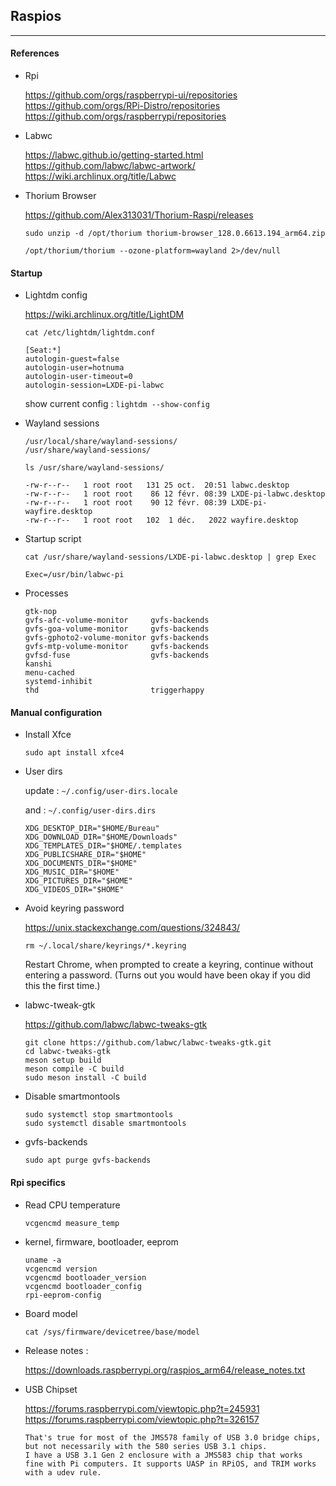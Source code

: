 <link href="style.css" rel="stylesheet"></link>

## Raspios

---

#### References

* Rpi

    https://github.com/orgs/raspberrypi-ui/repositories  
    https://github.com/orgs/RPi-Distro/repositories  
    https://github.com/orgs/raspberrypi/repositories  
    
* Labwc
    
    https://labwc.github.io/getting-started.html  
    https://github.com/labwc/labwc-artwork/  
    https://wiki.archlinux.org/title/Labwc  

* Thorium Browser

    https://github.com/Alex313031/Thorium-Raspi/releases  
    
    `sudo unzip -d /opt/thorium thorium-browser_128.0.6613.194_arm64.zip`
    
    `/opt/thorium/thorium --ozone-platform=wayland 2>/dev/null`

#### Startup

* Lightdm config

    https://wiki.archlinux.org/title/LightDM  
    
    ```
    cat /etc/lightdm/lightdm.conf
    
    [Seat:*]
    autologin-guest=false
    autologin-user=hotnuma
    autologin-user-timeout=0
    autologin-session=LXDE-pi-labwc
    ```
    
    show current config : `lightdm --show-config`

* Wayland sessions
    
    ```
    /usr/local/share/wayland-sessions/
    /usr/share/wayland-sessions/
    ```
    
    ```
    ls /usr/share/wayland-sessions/
    
    -rw-r--r--   1 root root   131 25 oct.  20:51 labwc.desktop
    -rw-r--r--   1 root root    86 12 févr. 08:39 LXDE-pi-labwc.desktop
    -rw-r--r--   1 root root    90 12 févr. 08:39 LXDE-pi-wayfire.desktop
    -rw-r--r--   1 root root   102  1 déc.   2022 wayfire.desktop
    ```

* Startup script

    ```
    cat /usr/share/wayland-sessions/LXDE-pi-labwc.desktop | grep Exec
    
    Exec=/usr/bin/labwc-pi
    ```

* Processes
    
    ```
    gtk-nop
    gvfs-afc-volume-monitor     gvfs-backends
    gvfs-goa-volume-monitor     gvfs-backends
    gvfs-gphoto2-volume-monitor gvfs-backends
    gvfs-mtp-volume-monitor     gvfs-backends
    gvfsd-fuse                  gvfs-backends
    kanshi
    menu-cached
    systemd-inhibit
    thd                         triggerhappy
    ```

#### Manual configuration

* Install Xfce
    
    `sudo apt install xfce4`

* User dirs
	
	update : `~/.config/user-dirs.locale`
	
	and : `~/.config/user-dirs.dirs`
	
	```
	XDG_DESKTOP_DIR="$HOME/Bureau"
	XDG_DOWNLOAD_DIR="$HOME/Downloads"
	XDG_TEMPLATES_DIR="$HOME/.templates
	XDG_PUBLICSHARE_DIR="$HOME"
	XDG_DOCUMENTS_DIR="$HOME"
	XDG_MUSIC_DIR="$HOME"
	XDG_PICTURES_DIR="$HOME"
	XDG_VIDEOS_DIR="$HOME"
	```

* Avoid keyring password
    
    https://unix.stackexchange.com/questions/324843/  
    
    `rm ~/.local/share/keyrings/*.keyring`
    
    Restart Chrome, when prompted to create a keyring, continue without entering a password. (Turns out you would have been okay if you did this the first time.)

* labwc-tweak-gtk

    https://github.com/labwc/labwc-tweaks-gtk  
    
    ```
    git clone https://github.com/labwc/labwc-tweaks-gtk.git
    cd labwc-tweaks-gtk
    meson setup build
    meson compile -C build
    sudo meson install -C build
    ```

* Disable smartmontools
	
	```
	sudo systemctl stop smartmontools
	sudo systemctl disable smartmontools
	```

* gvfs-backends
    
    `sudo apt purge gvfs-backends`


#### Rpi specifics

* Read CPU temperature

    `vcgencmd measure_temp`

* kernel, firmware, bootloader, eeprom

    ```
    uname -a
    vcgencmd version
    vcgencmd bootloader_version
    vcgencmd bootloader_config
    rpi-eeprom-config
    ```

* Board model
    
    `cat /sys/firmware/devicetree/base/model`

* Release notes : 
    
    https://downloads.raspberrypi.org/raspios_arm64/release_notes.txt  

* USB Chipset
    
    https://forums.raspberrypi.com/viewtopic.php?t=245931  
    https://forums.raspberrypi.com/viewtopic.php?t=326157  
    
    ```
    That's true for most of the JMS578 family of USB 3.0 bridge chips,
    but not necessarily with the 580 series USB 3.1 chips.
    I have a USB 3.1 Gen 2 enclosure with a JMS583 chip that works
    fine with Pi computers. It supports UASP in RPiOS, and TRIM works
    with a udev rule.
    ```



<!--

[best-ssd-storage](https://jamesachambers.com/best-ssd-storage-adapters-for-raspberry-pi-4-400/)  

#### Raspios configuration

https://www.raspberrypi.com/documentation/computers/os.html  

* Revert to specific firmware using git commit hash

    ```
    sudo rpi-update 6e61ab523f0a9d2fbb4319f6f6430d4c13203c0e
    ```

* Revert to stable firmware

    ```
    sudo apt update
    sudo apt install --reinstall libraspberrypi0 libraspberrypi-{bin,dev,doc} raspberrypi-bootloader raspberrypi-kernel
    ```


* Session

    https://askubuntu.com/questions/77191/  

    _The Name entry is what lightdm would display for this session. The Exec entry is the important thing, and it should be the name of the program that starts the actual session. When you log in, lightdm calls the /etc/X11/Xsession script, passing it the value of Exec as an argument, and Xsession will, eventually, execute this program (for example, it could be startxfce4 for starting a xfce4 session). If the Exec entry is the special string default, then Xsession will execute the user's ~/.xsession file. (Xsession would also execute ~/.xsession if it's called without arguments.)_

#### Openbox

* Config

    Openbox is set in `~/config/lxsession/LXDE-pi/desktop.conf` using a wrapper script.

    ```
    cat /usr/bin/openbox-lxde-pi 
    #!/bin/sh
    exec openbox --config-file $XDG_CONFIG_HOME/openbox/lxde-pi-rc.xml $@
    ```

    The default config file should be `$HOME/.config/openbox/lxde-pi-rc.xml` but it's possible to set openbox in `desktop.conf` and use `/home/pi/.config/openbox/rc.xml`

    ```
    [Session]
    window_manager=openbox
    ```

* Reload openbox config :

    ```
    openbox --reconfigure
    ```

* Picom
    
    https://wiki.archlinux.org/title/picom  
    
    `picom --backend glx`

#### Application menu

`/etc/xdg/menus/lxde-pi-applications.menu`

* Fix screen tearing
    
    https://forum.manjaro.org/t/how-to-fix-intel-screen-tearing-on-xfce/31361/1  
    
    ```
    1- Go to “setting manager”
    2- Go to “setting editor”
    3- Choose “xfwm4”
    4- Find “vblank_mode” and select
    5- Press the “edit”
    6- Type glx to “value” section
    7- Save and reboot

    Note: This is the gui way of those commands
    xfwm4 --replace --vblank=glx &
    xfconf-query -c xfwm4 -p /general/vblank_mode -s glx
    ```

#### Other

* SSD Boot
    
    Change boot order with `raspi-config`
    
    View current EEPROM configuration : `rpi-eeprom-config`
    
    Edit configuration : `sudo -E rpi-eeprom-config --edit`
    
    Add `USB_MSD_DISCOVER_TIMEOUT=5`
    
    [udev_trim](https://forums.raspberrypi.com/viewtopic.php?t=307276#p1839171)  

* Upgrade to Debian 12
    
    [rpios_bookworm](https://forums.raspberrypi.com/viewtopic.php?t=352477)  
    [upgrade_bookworm](https://forums.raspberrypi.com/viewtopic.php?p=2110754)  
    [metapackages_bookworm](https://forums.raspberrypi.com/viewtopic.php?t=351201)  
    
    https://gist.github.com/jauderho/6b7d42030e264a135450ecc0ba521bd8  
    https://blog.fernvenue.com/archives/upgrade-raspberrypi-to-debian-12-bookworm/  
    
* CPU governor

    https://askubuntu.com/questions/1021748/  
    https://raspberrypi.stackexchange.com/questions/9034/  

* Display settings

    https://forums.raspberrypi.com/viewtopic.php?p=1945199#p1945199  
    https://forums.raspberrypi.com/viewtopic.php?p=1945198#p1945198  
    https://forums.raspberrypi.com/viewtopic.php?t=325011#p1945199  
    
    `video=HDMI-1:800x480@60`

* Glamor
    
    `/usr/share/X11/xorg.conf.d/20-noglamor.conf`

* Test RPi version

    https://forums.raspberrypi.com/viewtopic.php?t=34678  
    https://forums.raspberrypi.com/viewtopic.php?t=200059  

    ```
    ARCH=$(uname -m)
    VERSION=$(cat /etc/debian_version)
    if [[ $ARCH != "aarch64" ]] || [[ $VERSION != 11* ]]; then
        echo " *** This script was tested only on a Raspberry Pi 4B 64 bit"
        echo " *** abort..."
        exit 1
    fi

    cat /proc/cpuinfo
    grep -q BCM2708 /proc/cpuinfo
    cat /etc/*-release
    cat /proc/device-tree/model
    cat /sys/firmware/devicetree/base/model
    ```

* Transfer Data Through Bluetooth
    
    [https://linuxhint.com/transfer-data-through-bluetooth-raspbe](https://linuxhint.com/transfer-data-through-bluetooth-raspberry-pi/)  

* GPIO Programming

    https://forums.raspberrypi.com/viewtopic.php?t=327539  

* C++ SSD1306 I2C LCD
    
    https://forums.raspberrypi.com/viewtopic.php?t=224984  
    https://forums.raspberrypi.com/viewtopic.php?t=171817  

* Anti-rpi

    https://www.fsf.org/resources/hw/single-board-computers  
    https://wiki.debian.org/RaspberryPi/  

    Limitations
    
    - no real time clock
    - 1.2A current limit for all USB plugs
    - slow SD controller (40 MB/s)
    - incompatible usb to sata controllers

#### Xfce Configuration

- Screen tearing
    
    https://wiki.archlinux.org/title/Xfwm  
    
    `xfconf-query -c xfwm4 -p /general/vblank_mode -s glx`

#### Other

- Drive consumption

    Toshiba Canvio Basics : a maximum of 900mA power, even in the largest capacity version.
    
    Kingston a400 SSD : 0.195W Idle / 0.279W Avg / 0.642W (MAX) Read / 1.535W (MAX) Write

- Upgrade
    
    https://gist.github.com/jauderho/6b7d42030e264a135450ecc0ba521bd8  
    https://raspberrytips.com/update-raspberry-pi-latest-version/  

- Install previous version
    
    https://unix.stackexchange.com/questions/242014/  
    
    `sudo apt install openbox=3.6.1-9+rpt1+deb11u1`

    https://forums.raspberrypi.com/search.php?search_id=newposts  

    https://www.raspberrypi.com/documentation/  
    https://www.raspberrypi.com/documentation/computers/raspberry-pi.html  
    https://linuxhint.com/gpio-pinout-raspberry-pi/  
    [tearing_test](https://www.youtube.com/watch?v=cuXsupMuik4)  
    [howto_desktops](https://forums.raspberrypi.com/viewtopic.php?t=133691)  
    [howto_autostart](https://forums.raspberrypi.com/viewtopic.php?t=294014)  

    https://downloads.raspberrypi.org/raspios_arm64/images/  
    https://github.com/raspberrypi/rpi-eeprom  

    STATUS="Labwc on Wayland"
    autologin-session=LXDE-pi-labwc/"
    if [ -e "/var/lib/AccountsService/users/$USER" ] ; then
      sed "/var/lib/AccountsService/users/$USER" -i -e "s/XSession=.*/XSession=LXDE-pi-wayfire/"
    fi

#### Old raspi docs

* Compton

    https://www.youtube.com/watch?v=3esPpe-fclI  
    https://gist.github.com/kelleyk/6beba22586ac0c40aa30  
    
    ```
    compton --backend glx --unredir-if-possible --vsync opengl-swc
    compton --backend glx --vsync opengl-swc
    ```

* Firefox Webrender

	https://www.google.com/search?q=raspberry+pi+webrender  
	https://bugzilla.mozilla.org/show_bug.cgi?id=1663285  
	https://forum.manjaro.org/t/firefox-webrender-pi4-400/63702  
		
	https://forums.raspberrypi.com/search.php?keywords=webrender  

	https://www.google.com/search?q=raspberry+pi+firefox+webrender  

	https://bugzilla.mozilla.org/show_bug.cgi?id=1663285  

	```
	gfx.webrender.all to true
	Run 'MOZ_X11_EGL=1 firefox' in terminal
	```
	
	https://bugzilla.mozilla.org/show_bug.cgi?id=1725624  

	https://bugs.launchpad.net/ubuntu/+source/firefox/+bug/1930982  
-->


